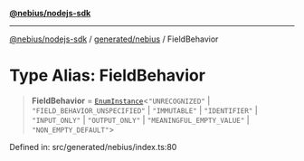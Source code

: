 [**@nebius/nodejs-sdk**](../../../README.md)

---

[@nebius/nodejs-sdk](../../../README.md) / [generated/nebius](../README.md) / FieldBehavior

# Type Alias: FieldBehavior

> **FieldBehavior** = [`EnumInstance`](../../../runtime/protos/enum/type-aliases/EnumInstance.md)\<`"UNRECOGNIZED"` \| `"FIELD_BEHAVIOR_UNSPECIFIED"` \| `"IMMUTABLE"` \| `"IDENTIFIER"` \| `"INPUT_ONLY"` \| `"OUTPUT_ONLY"` \| `"MEANINGFUL_EMPTY_VALUE"` \| `"NON_EMPTY_DEFAULT"`\>

Defined in: src/generated/nebius/index.ts:80
